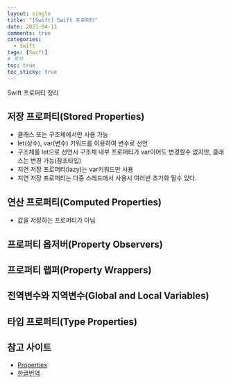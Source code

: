 ```yaml
---
layout: single
title: "[Swift] Swift 프로퍼티"
date: 2021-04-11
comments: true
categories:
  - Swift
tags: [Swift]
# 목차
toc: true
toc_sticky: true
---
```


Swift 프로퍼티 정리

## 저장 프로퍼티(Stored Properties)
- 클래스 또는 구조체에서만 사용 가능
- let(상수), var(변수) 키워드를 이용하여 변수로 선언
- 구조체를 let으로 선언시 구조체 내부 프로퍼티가 var이어도 변경할수 없지만, 클래스는 변경 가능(참조타입)
- 지연 저장 프로퍼티(lazy)는 var키워드만 사용
- 지연 저장 프로퍼티는 다중 스레드에서 사용시 여러번 초기화 될수 있다.
## 연산 프로퍼티(Computed Properties)
- 값을 저장하는 프로퍼티가 아님
## 프로퍼티 옵저버(Property Observers)  
## 프로퍼티 랩퍼(Property Wrappers)  
## 전역변수와 지역변수(Global and Local Variables)  
## 타입 프로퍼티(Type Properties)  


## 참고 사이트
- [Properties](https://docs.swift.org/swift-book/LanguageGuide/Properties.html)
- [한글번역](https://jusung.gitbook.io/the-swift-language-guide/language-guide/10-properties)
